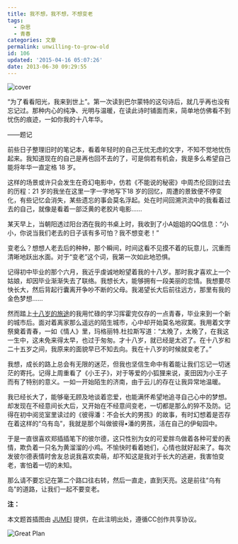 ```yaml
---
title: 我不想，我不想，不想变老
tags:
  - 杂思
  - 青春
categories: 文章
permalink: unwilling-to-grow-old
id: 106
updated: '2015-04-16 05:07:26'
date: 2013-06-30 09:29:55
---
```


![cover](https://cat.yufan.me/cats/20130630014602.jpg)

“为了看看阳光，我来到世上”。第一次读到巴尔蒙特的这句诗后，就几乎再也没有忘记过。那种内心的纯净、光明与温暖，在读此诗时铺面而来，简单地仿佛看不到忧伤的痕迹，一如你我的十八年华。

——题记

前些日子整理旧时的笔记本，看着年轻时的自己无忧无虑的文字，不知不觉地忧伤起来。我知道现在的自己是再也回不去的了，可是倘若有机会，我是多么希望自己能将年华一直定格 18 岁。

<!--more-->

这样的场景或许只会发生在奇幻电影中，仿若《不能说的秘密》中周杰伦回到过去的历程：21 岁的我坐在这里一字一字地写下18 岁的回忆，周遭的景致便不停变化，有些记忆会消失，某些遗忘的事会莫名浮起。处在时间回溯洪流中的我看着过去的自己，就像是看着一部泛黄的老胶片电影……

某天早上，当朝阳透过阳台洒在我的书桌上时，我收到了小A姐姐的QQ信息：“小小，你说当我们老去的日子该有多可怕？我不想变老！”

变老么？想想人老去后的种种，那个瞬间，时间这看不见摸不着的玩意儿，沉重而清晰地跃出水面。对于“变老”这个词，我第一次如此地恐惧。

记得初中毕业的那个六月，我近乎虔诚地盼望着我的十八岁。那时我才喜欢上一个姑娘，却因毕业渐渐失去了联络。我想长大，能够拥有一段美丽的恋情。我想要尽快长大，然后背起行囊离开争吵不断的父母。我渴望长大后前往远方，那里有我的金色梦想……

然而踏上[十八岁的旅途](http://www.dearzd.com/DBlog/?p=2474)的我用忙碌的学习挥霍完仅存的一点青春，毕业来到一个新的城市后。面对着离家那么遥远的陌生城市，心中却开始莫名地寂寞。我用着文字祭奠着青春，一如《情人》里，玛格丽特.杜拉斯写道：“太晚了，太晚了，在我这一生中，这未免来得太早，也过于匆匆。才十八岁，就已经是太迟了。在十八岁和二十五岁之间，我原来的面貌早已不知去向。我在十八岁的时候就变老了。”

我想，成长的路上总会有无限的迷茫，但我也坚信生命中有着能让我们忘记一切迷茫的寄托。记得上周重看了《小王子》，对于等爱的小狐狸来说，麦田因为小王子而有了特别的意义。一如一开始陌生的济南，由于云儿的存在让我异常地温暖。

我已经长大了，能够毫无顾及地谈着恋爱，也能满怀希望地追寻自己心中的梦想。却发现在不经意间长大后，又开始在不经意间变老，一切都是那么的猝不及防。记得在初中阅览室里读过的《彼得潘：不会长大的男孩》的故事，有时幻想着是否存在着这样的“乌有岛”，我就是那个叫做彼得•潘的男孩，活在自己的伊甸园中。

于是一直很喜欢郑插插笔下的彼尔德，这只性别为女的可爱胖鸟做着各种可爱的表情，欺负着一只名为黄溜溜的小鸡。不愉快时看着她们，心情也就好起来了。每次发彼尔德表情时舍友总说我喜欢卖萌，却不知这是我对于长大的逃避，我害怕变老，害怕着一切的未知。

那么请不要忘记在第二个路口往右转，然后一直走，直到天亮。这是前往“乌有岛”的道路，让我们一起不要变老。

**注：**

本文题首插图由 [JUMEI](http://jumei.pp.163.com/) 提供，在此注明出处，遵循CC创作共享协议。

![Great Plan](https://cat.yufan.me/cats/20130630014604.jpg)
